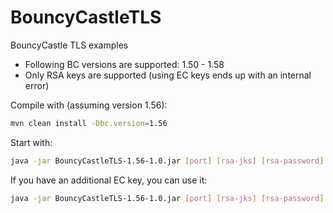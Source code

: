 # BouncyCastleTLS
BouncyCastle TLS examples

- Following BC versions are supported: 1.50 - 1.58
- Only RSA keys are supported (using EC keys ends up with an internal error)

Compile with (assuming version 1.56):
```bash
mvn clean install -Dbc.version=1.56
```

Start with:
```bash
java -jar BouncyCastleTLS-1.56-1.0.jar [port] [rsa-jks] [rsa-password] [rsa-alias]
```

If you have an additional EC key, you can use it:
```bash
java -jar BouncyCastleTLS-1.56-1.0.jar [port] [rsa-jks] [rsa-password] [rsa-alias] [ec-jks] [ec-password] [ec-alias]
```
